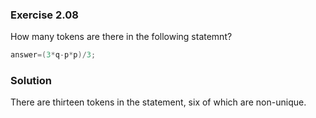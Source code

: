 ### Exercise 2.08
How many tokens are there in the following statemnt?
```c
answer=(3*q-p*p)/3;
```

### Solution
There are thirteen tokens in the statement, six of which are non-unique.
